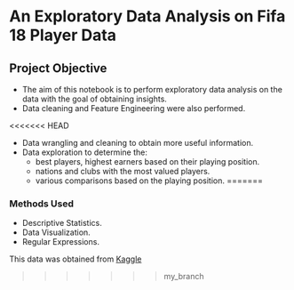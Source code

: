 # An Exploratory Data Analysis on Fifa 18 Player Data

## Project Objective

* The aim of this notebook is to perform exploratory data analysis on the data with the goal of obtaining insights.
* Data cleaning and Feature Engineering were also performed.

<<<<<<< HEAD
* Data wrangling and cleaning to obtain more useful information.
* Data exploration to determine the:
  * best players, highest earners based on their playing position.
  * nations and clubs with the most valued players.
  * various comparisons based on the playing position.
=======
### Methods Used

* Descriptive Statistics.
* Data Visualization.
* Regular Expressions.

This data was obtained from [Kaggle](https://www.kaggle.com/thec03u5/fifa-18-demo-player-dataset)
>>>>>>> my_branch

